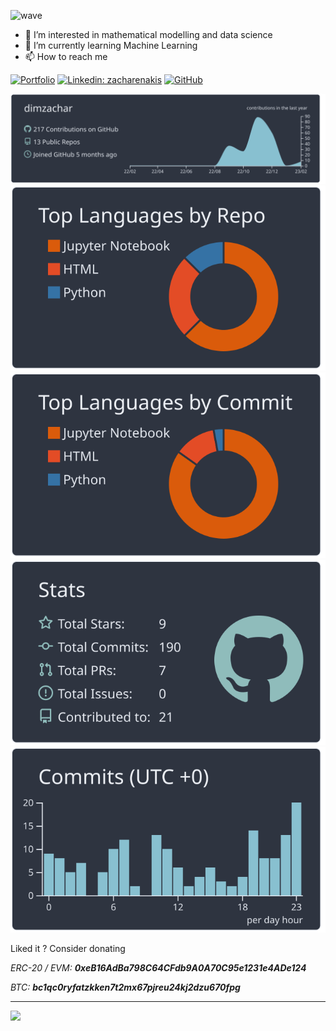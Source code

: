 ![wave](https://capsule-render.vercel.app/api?type=waving&color=auto&height=200&text=Hi,%I’m%20Dimitris&animation=twinkling&fontAlign=70)

- 👀 I’m interested in mathematical modelling and data science
- 🌱 I’m currently learning Machine Learning
- 📫 How to reach me

[![Portfolio](https://img.shields.io/badge/Website-46a2f1.svg?&style=for-the-badge&logo=Google-Chrome&logoColor=white&link=https://zacharenakis.super.site/)](https://zacharenakis.super.site/)
[![Linkedin: zacharenakis](https://img.shields.io/badge/-Connect-blue?style=for-the-badge&logo=Linkedin&logoColor=white&link=https://www.linkedin.com/in/zacharenakis)](https://www.linkedin.com/in/zacharenakis)
[![GitHub](https://img.shields.io/github/followers/dimzachar?logo=GitHub&style=for-the-badge)](https://github.com/dimzachar)

[![](https://raw.githubusercontent.com/dimzachar/github-profile-summary-cards/master/profile-summary-card-output/nord_dark/0-profile-details.svg)](https://github.com/vn7n24fzkq/github-profile-summary-cards)
[![](https://raw.githubusercontent.com/dimzachar/github-profile-summary-cards/master/profile-summary-card-output/nord_dark/1-repos-per-language.svg)](https://github.com/vn7n24fzkq/github-profile-summary-cards) [![](https://raw.githubusercontent.com/dimzachar/github-profile-summary-cards/master/profile-summary-card-output/nord_dark/2-most-commit-language.svg)](https://github.com/vn7n24fzkq/github-profile-summary-cards)
[![](https://raw.githubusercontent.com/dimzachar/github-profile-summary-cards/master/profile-summary-card-output/nord_dark/3-stats.svg)](https://github.com/vn7n24fzkq/github-profile-summary-cards) [![](https://raw.githubusercontent.com/dimzachar/github-profile-summary-cards/master/profile-summary-card-output/nord_dark/4-productive-time.svg)](https://github.com/vn7n24fzkq/github-profile-summary-cards)

Liked it ? Consider donating

*ERC-20 / EVM: **0xeB16AdBa798C64CFdb9A0A70C95e1231e4ADe124***

*BTC: **bc1qc0ryfatzkken7t2mx67pjreu24kj2dzu670fpg***

---
[![](https://visitcount.itsvg.in/api?id=dimzachar&label=Profile%20Views&color=10&icon=6&pretty=false)](https://visitcount.itsvg.in)

